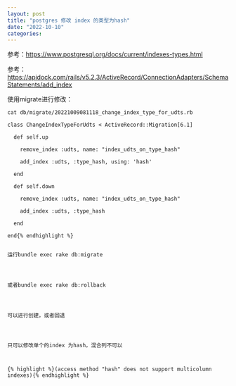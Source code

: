 ```yaml
---
layout: post
title: "postgres 修改 index 的类型为hash"
date: "2022-10-10"
categories: 
---
```

<p>参考：<a href="https://www.postgresql.org/docs/current/indexes-types.html">https://www.postgresql.org/docs/current/indexes-types.html</a></p>

<p>参考：<a href="https://apidock.com/rails/v5.2.3/ActiveRecord/ConnectionAdapters/SchemaStatements/add_index">https://apidock.com/rails/v5.2.3/ActiveRecord/ConnectionAdapters/SchemaStatements/add_index</a></p>

<p>使用migrate进行修改：</p>

<pre>
<code>cat db/migrate/20221009081118_change_index_type_for_udts.rb

class ChangeIndexTypeForUdts &lt; ActiveRecord::Migration[6.1]

&nbsp; def self.up

&nbsp;&nbsp;&nbsp; remove_index :udts, name: &quot;index_udts_on_type_hash&quot;

&nbsp;&nbsp;&nbsp; add_index :udts, :type_hash, using: &#39;hash&#39;

&nbsp; end

&nbsp; def self.down

&nbsp;&nbsp;&nbsp; remove_index :udts, name: &quot;index_udts_on_type_hash&quot;

&nbsp;&nbsp;&nbsp; add_index :udts, :type_hash

&nbsp; end

end{% endhighlight %}

<p>运行bundle exec rake db:migrate</p>

<p>或者bundle exec rake db:rollback</p>

<p>可以进行创建，或者回退</p>

<p>只可以修改单个的index 为hash，混合列不可以</p>

{% highlight %}(access method &quot;hash&quot; does not support multicolumn indexes){% endhighlight %}

